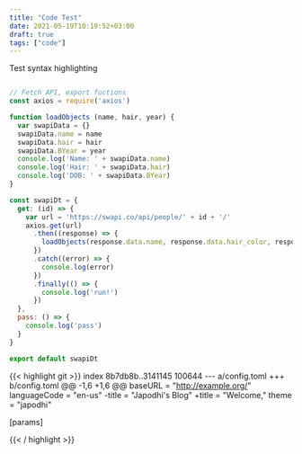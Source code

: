 ```yaml
---
title: "Code Test"
date: 2021-05-19T10:19:52+03:00
draft: true
tags: ["code"]
---
```


Test syntax highlighting

<!--more-->

```javascript

// Fetch API, export fuctions
const axios = require('axios')

function loadObjects (name, hair, year) {
  var swapiData = {}
  swapiData.name = name
  swapiData.hair = hair
  swapiData.BYear = year
  console.log('Name: ' + swapiData.name)
  console.log('Hair: ' + swapiData.hair)
  console.log('DOB: ' + swapiData.BYear)
}

const swapiDt = {
  get: (id) => {
    var url = 'https://swapi.co/api/people/' + id + '/'
    axios.get(url)
      .then((response) => {
        loadObjects(response.data.name, response.data.hair_color, response.data.birth_year)
      })
      .catch((error) => {
        console.log(error)
      })
      .finally(() => {
        console.log('run!')
      })
  },
  pass: () => {
    console.log('pass')
  }
}

export default swapiDt
```

{{< highlight git >}}
index 8b7db8b..3141145 100644
--- a/config.toml
+++ b/config.toml
@@ -1,6 +1,6 @@
 baseURL = "http://example.org/"
 languageCode = "en-us"
-title = "Japodhi's Blog"
+title = "Welcome,"
 theme = "japodhi"
 
 [params]

{{< / highlight >}}

